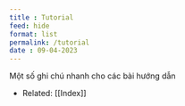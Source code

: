 ```yaml
---
title : Tutorial
feed: hide
format: list
permalink: /tutorial
date : 09-04-2023
---
```


Một số ghi chú nhanh cho các bài hướng dẫn
- Related: [[Index]]

